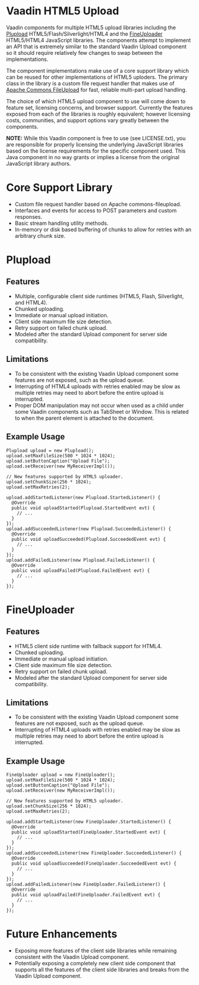 # Vaadin HTML5 Upload

Vaadin components for multiple HTML5 upload libraries including 
the [Plupload](http://www.plupload.com/) HTML5/Flash/Silverlight/HTML4 
and the [FineUploader](http://fineuploader.com) HTML5/HTML4 JavaScript 
libraries. The components attempt to implement an API that is extremely 
similar to the standard Vaadin Upload component so it should require 
relatively few changes to swap between the implementations.

The component implementations make use of a core support library which can be 
reused for other implementations of HTML5 uploders. The primary class in the 
library is a custom file request handler that makes use of 
[Apache Commons FileUpload](http://commons.apache.org/proper/commons-fileupload/) 
for fast, reliable multi-part upload handling.

The choice of which HTML5 upload component to use will come down to feature set, 
licensing concerns, and browser support. Currently the features exposed from 
each of the libraries is roughly equivalent; however licensing costs, 
communities, and support options vary greatly between the components.

**NOTE:** While this Vaadin component is free to use (see LICENSE.txt), you are 
responsible for properly licensing the underlying JavaScript libraries based on 
the license requirements for the specific component used. This Java component 
in no way grants or implies a license from the original JavaScript library 
authors.

# Core Support Library

* Custom file request handler based on Apache commons-fileupload.
* Interfaces and events for access to POST parameters and custom responses.
* Basic stream handling utility methods.
* In-memory or disk based buffering of chunks to allow for retries with an 
  arbitrary chunk size.

# Plupload

## Features
* Multiple, configurable client side runtimes (HTML5, Flash, Silverlight, and HTML4).
* Chunked uploading.
* Immediate or manual upload initiation.
* Client side maximum file size detection.
* Retry support on failed chunk upload.
* Modeled after the standard Upload component for server side compatibility.

## Limitations
* To be consistent with the existing Vaadin Upload component some 
  features are not exposed, such as the upload queue.
* Interrupting of HTML4 uploads with retries enabled may be slow as multiple 
  retries may need to abort before the entire upload is interrupted.
* Proper DOM manipulation may not occur when used as a child under some Vaadin 
  components such as TabSheet or Window. This is related to when the parent 
  element is attached to the document.

## Example Usage

    Plupload upload = new Plupload();
    upload.setMaxFileSize(500 * 1024 * 1024);
    upload.setButtonCaption("Upload File");
    upload.setReceiver(new MyReceiverImpl());

    // New features supported by HTML5 uploader.
    upload.setChunkSize(256 * 1024);    
    upload.setMaxRetries(2);
    
    upload.addStartedListener(new Plupload.StartedListener() {
      @Override
      public void uploadStarted(Plupload.StartedEvent evt) {
        // ...
      }
    });
    upload.addSucceededListener(new Plupload.SucceededListener() {
      @Override
      public void uploadSucceeded(Plupload.SucceededEvent evt) {
        // ...
      }
    });
    upload.addFailedListener(new Plupload.FailedListener() {
      @Override
      public void uploadFailed(Plupload.FailedEvent evt) {
        // ...
      }
    });

# FineUploader

## Features
* HTML5 client side runtime with fallback support for HTML4.
* Chunked uploading.
* Immediate or manual upload initiation.
* Client side maximum file size detection.
* Retry support on failed chunk upload.
* Modeled after the standard Upload component for server side compatibility.

## Limitations
* To be consistent with the existing Vaadin Upload component some 
  features are not exposed, such as the upload queue.
* Interrupting of HTML4 uploads with retries enabled may be slow as multiple 
  retries may need to abort before the entire upload is interrupted.

## Example Usage

    FineUploader upload = new FineUploader();
    upload.setMaxFileSize(500 * 1024 * 1024);
    upload.setButtonCaption("Upload File");
    upload.setReceiver(new MyReceiverImpl());

    // New features supported by HTML5 uploader.
    upload.setChunkSize(256 * 1024);    
    upload.setMaxRetries(2);
    
    upload.addStartedListener(new FineUploader.StartedListener() {
      @Override
      public void uploadStarted(FineUploader.StartedEvent evt) {
        // ...
      }
    });
    upload.addSucceededListener(new FineUploader.SucceededListener() {
      @Override
      public void uploadSucceeded(FineUploader.SucceededEvent evt) {
        // ...
      }
    });
    upload.addFailedListener(new FineUploader.FailedListener() {
      @Override
      public void uploadFailed(FineUploader.FailedEvent evt) {
        // ...
      }
    });

# Future Enhancements

* Exposing more features of the client side libraries while remaining 
  consistent with the Vaadin Upload component.
* Potentially exposing a completely new client side component that supports 
  all the features of the client side libraries and breaks from the Vaadin 
  Upload component.

